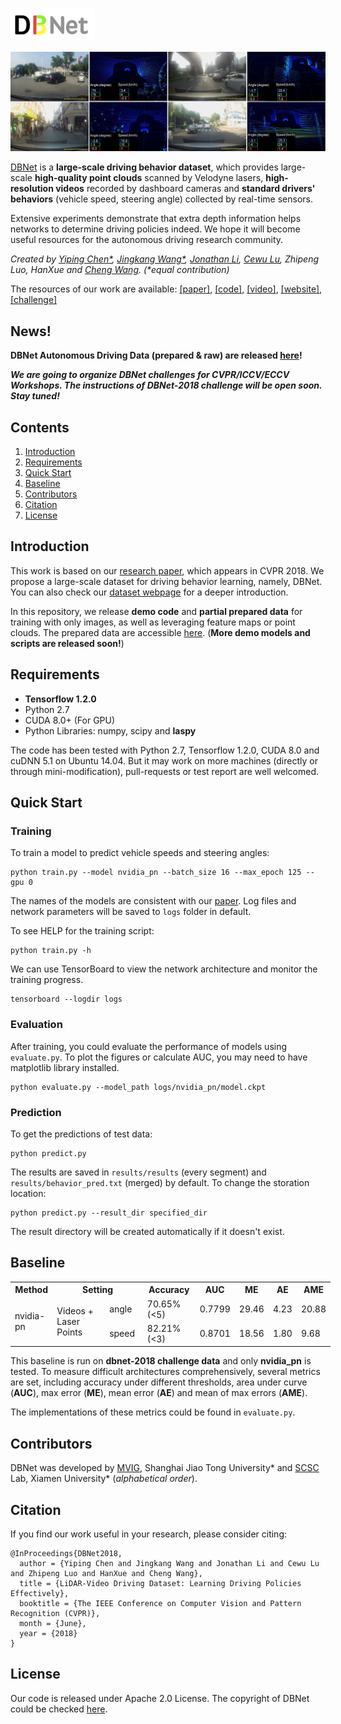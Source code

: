 <a href="http://www.dbehavior.net/"><img src=docs/logo.jpeg width=135/></a>

![db-prediction](docs/pred.jpg)

[DBNet](http://www.dbehavior.net/) is a __large-scale driving behavior dataset__, which provides large-scale __high-quality point clouds__ scanned by Velodyne lasers, __high-resolution videos__ recorded by dashboard cameras and __standard drivers' behaviors__ (vehicle speed, steering angle) collected by real-time sensors.

Extensive experiments demonstrate that extra depth information helps networks to determine driving policies indeed. We hope it will become useful resources for the autonomous driving research community.

_Created by [Yiping Chen*](https://scholar.google.com/citations?user=e9lv2fUAAAAJ&hl=en), [Jingkang Wang*](https://wangjksjtu.github.io/), [Jonathan Li](https://uwaterloo.ca/mobile-sensing/people-profiles/jonathan-li), [Cewu Lu](http://www.mvig.org/), Zhipeng Luo, HanXue and [Cheng Wang](http://chwang.xmu.edu.cn/). (*equal contribution)_

The resources of our work are available: [[paper]](http://openaccess.thecvf.com/content_cvpr_2018/papers/Chen_LiDAR-Video_Driving_Dataset_CVPR_2018_paper.pdf), [[code]](https://github.com/driving-behavior/DBNet), [[video]](http://www.dbehavior.net/data/demo.mp4), [[website]](http://www.dbehavior.net/), [[challenge]](http://www.dbehavior.net/task.html)

## News!
__DBNet Autonomous Driving Data (prepared & raw) are released [here](http://www.dbehavior.net/download.aspx)!__

___We are going to organize DBNet challenges for CVPR/ICCV/ECCV Workshops. The instructions of DBNet-2018 challenge will be open soon. Stay tuned!___

## Contents
1. [Introduction](#introduction)
2. [Requirements](#requirements)
3. [Quick Start](#quick-start)
4. [Baseline](#baseline)
5. [Contributors](#contributors)
6. [Citation](#citation)
7. [License](#license)

## Introduction
This work is based on our [research paper](http://openaccess.thecvf.com/content_cvpr_2018/html/Chen_LiDAR-Video_Driving_Dataset_CVPR_2018_paper.html), which appears in CVPR 2018. We propose a large-scale dataset for driving behavior learning, namely, DBNet. You can also check our [dataset webpage](http://www.dbehavior.net/) for a deeper introduction.

In this repository, we release __demo code__ and __partial prepared data__ for training with only images, as well as leveraging feature maps or point clouds. The prepared data are accessible [here](https://drive.google.com/open?id=14RPdVTwBTuCTo0tFeYmL_SyN8fD0g6Hc). (__More demo models and scripts are released soon!__)

## Requirements

* **Tensorflow 1.2.0**
* Python 2.7
* CUDA 8.0+ (For GPU)
* Python Libraries: numpy, scipy and __laspy__

The code has been tested with Python 2.7, Tensorflow 1.2.0, CUDA 8.0 and cuDNN 5.1 on Ubuntu 14.04. But it may work on more machines (directly or through mini-modification), pull-requests or test report are well welcomed.

## Quick Start
### Training
To train a model to predict vehicle speeds and steering angles:

    python train.py --model nvidia_pn --batch_size 16 --max_epoch 125 --gpu 0

The names of the models are consistent with our [paper](http://www.dbehavior.net/publications.html).
Log files and network parameters will be saved to `logs` folder in default.

To see HELP for the training script:

    python train.py -h

We can use TensorBoard to view the network architecture and monitor the training progress.

    tensorboard --logdir logs

### Evaluation    
After training, you could evaluate the performance of models using `evaluate.py`. To plot the figures or calculate AUC, you may need to have matplotlib library installed.

    python evaluate.py --model_path logs/nvidia_pn/model.ckpt

### Prediction
To get the predictions of test data:

    python predict.py

The results are saved in `results/results` (every segment) and `results/behavior_pred.txt` (merged) by default.
To change the storation location:

    python predict.py --result_dir specified_dir

The result directory will be created automatically if it doesn't exist.

## Baseline
<table style="undefined;table-layout: fixed; width: 512px"><colgroup><col style="width: 68px"><col style="width: 106px"><col style="width: 66px"><col style="width: 88px"><col style="width: 54px"><col style="width: 46px"><col style="width: 38px"><col style="width: 46px"></colgroup><tr><th>Method</th><th colspan="2">Setting</th><th>Accuracy</th><th>AUC</th><th>ME</th><th>AE</th><th>AME</th></tr><tr><td rowspan="2">nvidia-pn</td><td rowspan="2">Videos + Laser Points</td><td>angle</td><td>70.65% (&lt;5)</td><td>0.7799 </td><td>29.46</td><td>4.23</td><td>20.88</td></tr><tr><td>speed</td><td>82.21% (&lt;3)</td><td>0.8701</td><td>18.56</td><td>1.80</td><td>9.68</td></tr></table>

This baseline is run on __dbnet-2018 challenge data__ and only __nvidia\_pn__ is tested. To measure difficult architectures comprehensively, several metrics are set, including accuracy under different thresholds, area under curve (__AUC__), max error (__ME__), mean error (__AE__) and mean of max errors (__AME__).

The implementations of these metrics could be found in `evaluate.py`.

## Contributors
DBNet was developed by [MVIG](http://www.mvig.org/), Shanghai Jiao Tong University* and [SCSC](http://scsc.xmu.edu.cn/) Lab, Xiamen University* (*alphabetical order*).

## Citation
If you find our work useful in your research, please consider citing:

	@InProceedings{DBNet2018,
	  author = {Yiping Chen and Jingkang Wang and Jonathan Li and Cewu Lu and Zhipeng Luo and HanXue and Cheng Wang},
	  title = {LiDAR-Video Driving Dataset: Learning Driving Policies Effectively},
	  booktitle = {The IEEE Conference on Computer Vision and Pattern Recognition (CVPR)},
	  month = {June},
	  year = {2018}
	}

## License
Our code is released under Apache 2.0 License. The copyright of DBNet could be checked [here](http://www.drivingbehavior.org).
